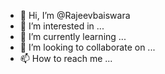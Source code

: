 - 👋 Hi, I’m @Rajeevbaiswara
- 👀 I’m interested in ...
- 🌱 I’m currently learning ...
- 💞️ I’m looking to collaborate on ...
- 📫 How to reach me ...

<!---
Rajeevbaiswara/Rajeevbaiswara is a ✨ special ✨ repository because its `README.md` (this file) appears on your GitHub profile.
You can click the Preview link to take a look at your changes.
--->
